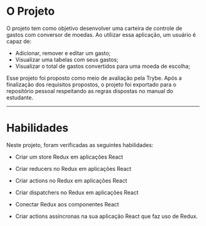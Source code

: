 # O Projeto

O projeto tem como objetivo desenvolver uma carteira de controle de gastos com conversor de moedas. Ao utilizar essa aplicação, um usuário é capaz de:

- Adicionar, remover e editar um gasto;
- Visualizar uma tabelas com seus gastos;
- Visualizar o total de gastos convertidos para uma moeda de escolha;

Esse projeto foi proposto como meio de avaliação pela Trybe. Após a finalização dos requisitos propostos, o projeto foi exportado para o repositório pessoal respeitando as regras dispostas no manual do estudante.

---
# Habilidades

Neste projeto, foram verificadas as seguintes habilidades:

- Criar um store Redux em aplicações React

- Criar reducers no Redux em aplicações React

- Criar actions no Redux em aplicações React

- Criar dispatchers no Redux em aplicações React

- Conectar Redux aos componentes React

- Criar actions assíncronas na sua aplicação React que faz uso de Redux.
